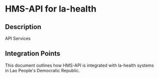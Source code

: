# HMS-API for la-health

## Description

API Services

## Integration Points

This document outlines how HMS-API is integrated with la-health systems in Lao People's Democratic Republic.
